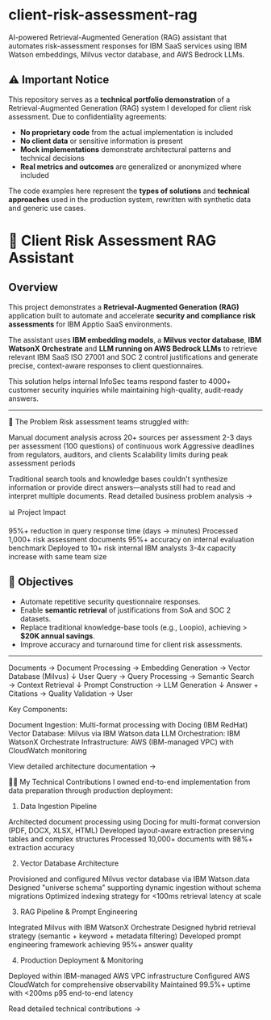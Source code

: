 # client-risk-assessment-rag
AI-powered Retrieval-Augmented Generation (RAG) assistant that automates risk-assessment responses for IBM SaaS services using IBM Watson embeddings, Milvus vector database, and AWS Bedrock LLMs.
## ⚠️ Important Notice

This repository serves as a **technical portfolio demonstration** of a Retrieval-Augmented Generation (RAG) system I developed for client risk assessment. Due to confidentiality agreements:

- **No proprietary code** from the actual implementation is included
- **No client data** or sensitive information is present
- **Mock implementations** demonstrate architectural patterns and technical decisions
- **Real metrics and outcomes** are generalized or anonymized where included

The code examples here represent the **types of solutions** and **technical approaches** used in the production system, rewritten with synthetic data and generic use cases.

# 🧠 Client Risk Assessment RAG Assistant

## Overview
This project demonstrates a **Retrieval-Augmented Generation (RAG)** application built to automate and accelerate **security and compliance risk assessments** for IBM Apptio SaaS environments.  

The assistant uses **IBM embedding models**, a **Milvus vector database**, **IBM WatsonX Orchestrate** and **LLM running on AWS Bedrock LLMs** to retrieve relevant IBM SaaS ISO 27001 and SOC 2 control justifications and generate precise, context-aware responses to client questionnaires.  

This solution helps internal InfoSec teams respond faster to 4000+ customer security inquiries while maintaining high-quality, audit-ready answers.

---
🎯 The Problem
Risk assessment teams struggled with:

Manual document analysis across 20+ sources per assessment
2-3 days per assessment (100 questions) of continuous work
Aggressive deadlines from regulators, auditors, and clients
Scalability limits during peak assessment periods

Traditional search tools and knowledge bases couldn't synthesize information or provide direct answers—analysts still had to read and interpret multiple documents.
Read detailed business problem analysis →

📊 Project Impact

95%+ reduction in query response time (days → minutes)
Processed 1,000+ risk assessment documents
95%+ accuracy on internal evaluation benchmark
Deployed to 10+ risk internal IBM analysts
3-4x capacity increase with same team size

## 🎯 Objectives
- Automate repetitive security questionnaire responses.  
- Enable **semantic retrieval** of justifications from SoA and SOC 2 datasets.  
- Replace traditional knowledge-base tools (e.g., Loopio), achieving > **$20K annual savings**.  
- Improve accuracy and turnaround time for client risk assessments.  

---
Documents → Document Processing → Embedding Generation → Vector Database (Milvus)
                                                                ↓
User Query → Query Processing → Semantic Search → Context Retrieval
                                                                ↓
                                            Prompt Construction → LLM Generation
                                                                ↓
                                        Answer + Citations → Quality Validation → User

Key Components:

Document Ingestion: Multi-format processing with Docing (IBM RedHat)
Vector Database: Milvus via IBM Watson.data
LLM Orchestration: IBM WatsonX Orchestrate
Infrastructure: AWS (IBM-managed VPC) with CloudWatch monitoring

View detailed architecture documentation →

👨‍💻 My Technical Contributions
I owned end-to-end implementation from data preparation through production deployment:
1. Data Ingestion Pipeline

Architected document processing using Docing for multi-format conversion (PDF, DOCX, XLSX, HTML)
Developed layout-aware extraction preserving tables and complex structures
Processed 10,000+ documents with 98%+ extraction accuracy

2. Vector Database Architecture

Provisioned and configured Milvus vector database via IBM Watson.data
Designed "universe schema" supporting dynamic ingestion without schema migrations
Optimized indexing strategy for <100ms retrieval latency at scale

3. RAG Pipeline & Prompt Engineering

Integrated Milvus with IBM WatsonX Orchestrate
Designed hybrid retrieval strategy (semantic + keyword + metadata filtering)
Developed prompt engineering framework achieving 95%+ answer quality

4. Production Deployment & Monitoring

Deployed within IBM-managed AWS VPC infrastructure
Configured AWS CloudWatch for comprehensive observability
Maintained 99.5%+ uptime with <200ms p95 end-to-end latency

Read detailed technical contributions →
